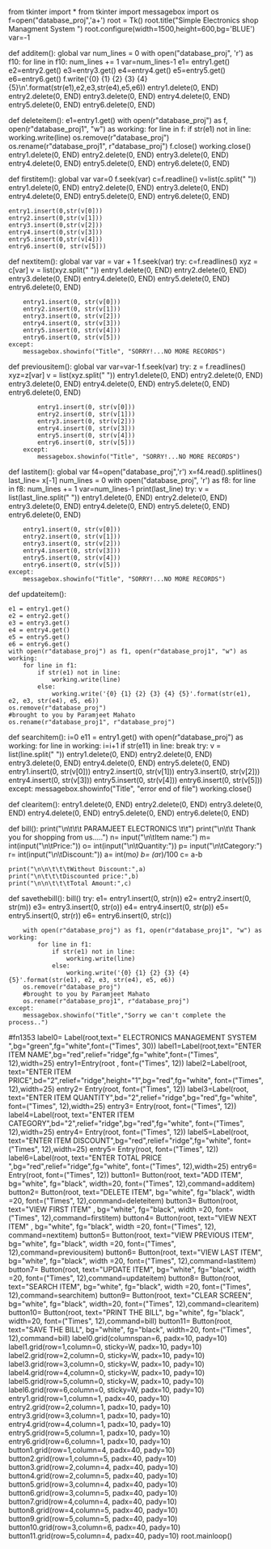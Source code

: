 from tkinter import *
from tkinter import messagebox
import os
f=open("database_proj",'a+')
root = Tk()
root.title("Simple Electronics shop Managment System  ")
root.configure(width=1500,height=600,bg='BLUE')
var=-1

def additem():
    global var
    num_lines = 0
    with open("database_proj", 'r') as f10:
        for line in f10:
            num_lines += 1
    var=num_lines-1
    e1= entry1.get()
    e2=entry2.get()
    e3=entry3.get()
    e4=entry4.get()
    e5=entry5.get()
    e6=entry6.get()
    f.write('{0} {1} {2} {3} {4} {5}\n'.format(str(e1),e2,e3,str(e4),e5,e6))
    entry1.delete(0, END)
    entry2.delete(0, END)
    entry3.delete(0, END)
    entry4.delete(0, END)
    entry5.delete(0, END)
    entry6.delete(0, END)


def deleteitem():
    e1=entry1.get()
    with open(r"database_proj") as f, open(r"database_proj1", "w") as working:
        for line in f:
            if str(e1) not in line:
                working.write(line)
    os.remove(r"database_proj")
    os.rename(r"database_proj1", r"database_proj")
    f.close()
    working.close()
    entry1.delete(0, END)
    entry2.delete(0, END)
    entry3.delete(0, END)
    entry4.delete(0, END)
    entry5.delete(0, END)
    entry6.delete(0, END)

def firstitem():
    global var
    var=0
    f.seek(var)
    c=f.readline()
    v=list(c.split(" "))
    entry1.delete(0, END)
    entry2.delete(0, END)
    entry3.delete(0, END)
    entry4.delete(0, END)
    entry5.delete(0, END)
    entry6.delete(0, END)
    
    entry1.insert(0,str(v[0]))
    entry2.insert(0,str(v[1]))
    entry3.insert(0,str(v[2]))
    entry4.insert(0,str(v[3]))
    entry5.insert(0,str(v[4]))
    entry6.insert(0, str(v[5]))

def nextitem():
    global var
    var = var + 1
    f.seek(var)
    try:
        c=f.readlines()
        xyz = c[var]
        v = list(xyz.split(" "))
        entry1.delete(0, END)
        entry2.delete(0, END)
        entry3.delete(0, END)
        entry4.delete(0, END)
        entry5.delete(0, END)
        entry6.delete(0, END)
        
        entry1.insert(0, str(v[0]))
        entry2.insert(0, str(v[1]))
        entry3.insert(0, str(v[2]))
        entry4.insert(0, str(v[3]))
        entry5.insert(0, str(v[4]))
        entry6.insert(0, str(v[5]))
    except:
        messagebox.showinfo("Title", "SORRY!...NO MORE RECORDS")
def previousitem():
        global var
        var=var-1
        f.seek(var)
        try:
            z = f.readlines()
            xyz=z[var]
            v = list(xyz.split(" "))
            entry1.delete(0, END)
            entry2.delete(0, END)
            entry3.delete(0, END)
            entry4.delete(0, END)
            entry5.delete(0, END)
            entry6.delete(0, END)

            entry1.insert(0, str(v[0]))
            entry2.insert(0, str(v[1]))
            entry3.insert(0, str(v[2]))
            entry4.insert(0, str(v[3]))
            entry5.insert(0, str(v[4]))
            entry6.insert(0, str(v[5]))
        except:
            messagebox.showinfo("Title", "SORRY!...NO MORE RECORDS")


def lastitem():
    global var
    f4=open("database_proj",'r')
    x=f4.read().splitlines()
    last_line= x[-1]
    num_lines = 0
    with open("database_proj", 'r') as f8:
        for line in f8:
            num_lines += 1
    var=num_lines-1
    print(last_line)
    try:
        v = list(last_line.split(" "))
        entry1.delete(0, END)
        entry2.delete(0, END)
        entry3.delete(0, END)
        entry4.delete(0, END)
        entry5.delete(0, END)
        entry6.delete(0, END)

        entry1.insert(0, str(v[0]))
        entry2.insert(0, str(v[1]))
        entry3.insert(0, str(v[2]))
        entry4.insert(0, str(v[3]))
        entry5.insert(0, str(v[4]))
        entry6.insert(0, str(v[5]))
    except:
        messagebox.showinfo("Title", "SORRY!...NO MORE RECORDS")


def updateitem():

    e1 = entry1.get()
    e2 = entry2.get()
    e3 = entry3.get()
    e4 = entry4.get()
    e5 = entry5.get()
    e6 = entry6.get()
    with open(r"database_proj") as f1, open(r"database_proj1", "w") as working:
        for line in f1:
            if str(e1) not in line:
                working.write(line)
            else:
                working.write('{0} {1} {2} {3} {4} {5}'.format(str(e1), e2, e3, str(e4), e5, e6))
    os.remove(r"database_proj")
    #brought to you by Paramjeet Mahato
    os.rename(r"database_proj1", r"database_proj")


def searchitem():
    i=0
    e11 = entry1.get()
    with open(r"database_proj") as working:
        for line in working:
            i=i+1
            if str(e11) in line:
                break
        try:
            v = list(line.split(" "))
            entry1.delete(0, END)
            entry2.delete(0, END)
            entry3.delete(0, END)
            entry4.delete(0, END)
            entry5.delete(0, END)
            entry1.insert(0, str(v[0]))
            entry2.insert(0, str(v[1]))
            entry3.insert(0, str(v[2]))
            entry4.insert(0, str(v[3]))
            entry5.insert(0, str(v[4]))
            entry6.insert(0, str(v[5]))
        except:
            messagebox.showinfo("Title", "error end of file")
    working.close()


def clearitem():
    entry1.delete(0, END)
    entry2.delete(0, END)
    entry3.delete(0, END)
    entry4.delete(0, END)
    entry5.delete(0, END)
    entry6.delete(0, END)

def bill():
    print("\n\t\t\t     PARAMJEET ELECTRONICS \t\t")
    print("\n\t\t    Thank you for shopping from us.....")
    n= input("\n\tItem name:")
    m= int(input("\n\tPrice:"))
    o= int(input("\n\tQuantity:"))
    p= input("\n\tCategory:")
    r= int(input("\n\tDiscount:"))
    a= int(m*o)
    b= (a*r)/100
    c= a-b
    
    print("\n\n\t\t\tWithout Discount:",a)
    print("\n\t\t\tDiscounted price:",b)
    print("\n\n\t\t\tTotal Amount:",c)

def savethebill():
    bill()
    try:
        e1= entry1.insert(0, str(n))
        e2= entry2.insert(0, str(m))
        e3= entry3.insert(0, str(o))
        e4= entry4.insert(0, str(p))
        e5= entry5.insert(0, str(r))
        e6= entry6.insert(0, str(c))

        with open(r"database_proj") as f1, open(r"database_proj1", "w") as working:
            for line in f1:
                if str(e1) not in line:
                    working.write(line)
                else:
                    working.write('{0} {1} {2} {3} {4} {5}'.format(str(e1), e2, e3, str(e4), e5, e6))
        os.remove(r"database_proj")
        #brought to you by Paramjeet Mahato
        os.rename(r"database_proj1", r"database_proj")
    except:
        messagebox.showinfo("Title","Sorry we can't complete the process..")
#fn1353
label0= Label(root,text="    ELECTRONICS MANAGEMENT SYSTEM ",bg="green",fg="white",font=("Times", 30))
label1=Label(root,text="ENTER ITEM NAME",bg="red",relief="ridge",fg="white",font=("Times", 12),width=25)
entry1=Entry(root , font=("Times", 12))
label2=Label(root, text="ENTER ITEM PRICE",bd="2",relief="ridge",height="1",bg="red",fg="white", font=("Times", 12),width=25)
entry2= Entry(root, font=("Times", 12))
label3=Label(root, text="ENTER ITEM QUANTITY",bd="2",relief="ridge",bg="red",fg="white", font=("Times", 12),width=25)
entry3= Entry(root, font=("Times", 12))
label4=Label(root, text="ENTER ITEM CATEGORY",bd="2",relief="ridge",bg="red",fg="white", font=("Times", 12),width=25)
entry4= Entry(root, font=("Times", 12))
label5=Label(root, text="ENTER ITEM DISCOUNT",bg="red",relief="ridge",fg="white", font=("Times", 12),width=25)
entry5= Entry(root, font=("Times", 12))
label6=Label(root, text="ENTER TOTAL PRICE ",bg="red",relief="ridge",fg="white", font=("Times", 12),width=25)
entry6= Entry(root, font=("Times", 12))
button1= Button(root, text="ADD ITEM", bg="white", fg="black", width=20, font=("Times", 12),command=additem)
button2= Button(root, text="DELETE ITEM", bg="white", fg="black", width =20, font=("Times", 12),command=deleteitem)
button3= Button(root, text="VIEW FIRST ITEM" , bg="white", fg="black", width =20, font=("Times", 12),command=firstitem)
button4= Button(root, text="VIEW NEXT ITEM" , bg="white", fg="black", width =20, font=("Times", 12), command=nextitem)
button5= Button(root, text="VIEW PREVIOUS ITEM", bg="white", fg="black", width =20, font=("Times", 12),command=previousitem)
button6= Button(root, text="VIEW LAST ITEM", bg="white", fg="black", width =20, font=("Times", 12),command=lastitem)
button7= Button(root, text="UPDATE ITEM", bg="white", fg="black", width =20, font=("Times", 12),command=updateitem)
button8= Button(root, text="SEARCH ITEM", bg="white", fg="black", width =20, font=("Times", 12),command=searchitem)
button9= Button(root, text="CLEAR SCREEN", bg="white", fg="black", width=20, font=("Times", 12),command=clearitem)
button10= Button(root, text="PRINT THE BILL", bg="white", fg="black", width=20, font=("Times", 12),command=bill)
button11= Button(root, text="SAVE THE BILL", bg="white", fg="black", width=20, font=("Times", 12),command=bill)
label0.grid(columnspan=6, padx=10, pady=10)
label1.grid(row=1,column=0, sticky=W, padx=10, pady=10)
label2.grid(row=2,column=0, sticky=W, padx=10, pady=10)
label3.grid(row=3,column=0, sticky=W, padx=10, pady=10)
label4.grid(row=4,column=0, sticky=W, padx=10, pady=10)
label5.grid(row=5,column=0, sticky=W, padx=10, pady=10)
label6.grid(row=6,column=0, sticky=W, padx=10, pady=10)
entry1.grid(row=1,column=1, padx=40, pady=10)
entry2.grid(row=2,column=1, padx=10, pady=10)
entry3.grid(row=3,column=1, padx=10, pady=10)
entry4.grid(row=4,column=1, padx=10, pady=10)
entry5.grid(row=5,column=1, padx=10, pady=10)
entry6.grid(row=6,column=1, padx=10, pady=10)
button1.grid(row=1,column=4, padx=40, pady=10)
button2.grid(row=1,column=5, padx=40, pady=10)
button3.grid(row=2,column=4, padx=40, pady=10)
button4.grid(row=2,column=5, padx=40, pady=10)
button5.grid(row=3,column=4, padx=40, pady=10)
button6.grid(row=3,column=5, padx=40, pady=10)
button7.grid(row=4,column=4, padx=40, pady=10)
button8.grid(row=4,column=5, padx=40, pady=10)
button9.grid(row=5,column=5, padx=40, pady=10)
button10.grid(row=3,column=6, padx=40, pady=10)
button11.grid(row=5,column=4, padx=40, pady=10)
root.mainloop()
